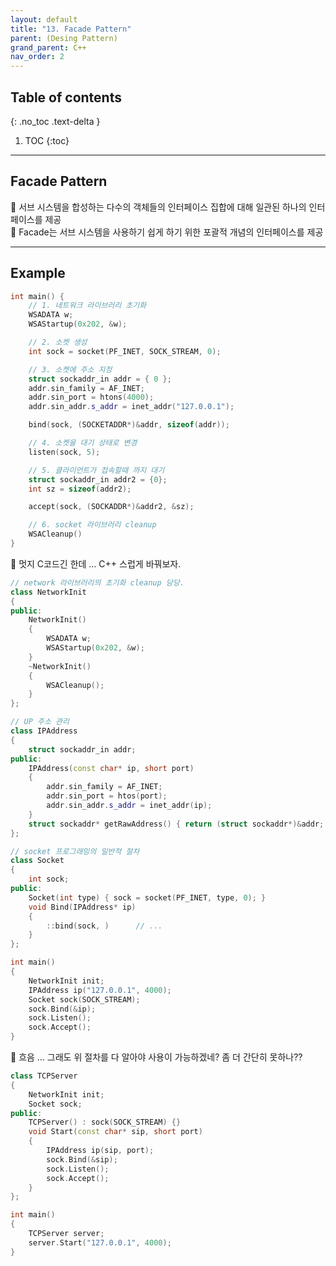 ```yaml
---
layout: default
title: "13. Facade Pattern"
parent: (Desing Pattern)
grand_parent: C++
nav_order: 2
---
```


## Table of contents
{: .no_toc .text-delta }

1. TOC
{:toc}

---

## Facade Pattern

🥑 서브 시스템을 합성하는 다수의 객체들의 인터페이스 집합에 대해 일관된 하나의 인터페이스를 제공<br>
🥑 Facade는 서브 시스템을 사용하기 쉽게 하기 위한 포괄적 개념의 인터페이스를 제공<br>

---

## Example

```cpp
int main() {
    // 1. 네트워크 라이브러리 초기화
    WSADATA w;
    WSAStartup(0x202, &w);

    // 2. 소켓 생성
    int sock = socket(PF_INET, SOCK_STREAM, 0);

    // 3. 소켓에 주소 지정
    struct sockaddr_in addr = { 0 };
    addr.sin_family = AF_INET;
    addr.sin_port = htons(4000);
    addr.sin_addr.s_addr = inet_addr("127.0.0.1");

    bind(sock, (SOCKETADDR*)&addr, sizeof(addr));

    // 4. 소켓을 대기 상태로 변경
    listen(sock, 5);

    // 5. 클라이언트가 접속할때 까지 대기
    struct sockaddr_in addr2 = {0};
    int sz = sizeof(addr2);

    accept(sock, (SOCKADDR*)&addr2, &sz);

    // 6. socket 라이브러리 cleanup
    WSACleanup()
}
```

🥑 멋지 C코드긴 한데 … C++ 스럽게 바꿔보자.

```cpp
// network 라이브러리의 초기화 cleanup 담당.
class NetworkInit
{
public:
    NetworkInit()
    {
        WSADATA w;
        WSAStartup(0x202, &w);
    }
    ~NetworkInit()
    {
        WSACleanup();
    }
};
```

```cpp
// UP 주소 관리
class IPAddress
{
    struct sockaddr_in addr;
public:
    IPAddress(const char* ip, short port)
    {
        addr.sin_family = AF_INET;
        addr.sin_port = htos(port);
        addr.sin_addr.s_addr = inet_addr(ip);
    }
    struct sockaddr* getRawAddress() { return (struct sockaddr*)&addr; }
};
```

```cpp
// socket 프로그래밍의 일반적 절차
class Socket
{
    int sock;
public:
    Socket(int type) { sock = socket(PF_INET, type, 0); }
    void Bind(IPAddress* ip)
    {
        ::bind(sock, )      // ...
    }
};
```

```cpp
int main()
{
    NetworkInit init;
    IPAddress ip("127.0.0.1", 4000);
    Socket sock(SOCK_STREAM);
    sock.Bind(&ip);
    sock.Listen();
    sock.Accept();
}
```

🥑 흐음 … 그래도 위 절차를 다 알아야 사용이 가능하겠네? 좀 더 간단히 못하나??

```cpp
class TCPServer
{
    NetworkInit init;
    Socket sock;
public:
    TCPServer() : sock(SOCK_STREAM) {}
    void Start(const char* sip, short port)
    {
        IPAddress ip(sip, port);
        sock.Bind(&sip);
        sock.Listen();
        sock.Accept();
    }
};

int main()
{
    TCPServer server;
    server.Start("127.0.0.1", 4000);
}
```